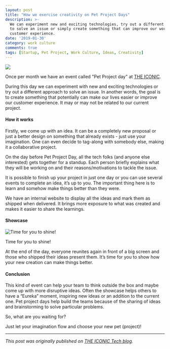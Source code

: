 ```yaml
---
layout: post
title: "How we exercise creativity on Pet Project Days"
description: >-
  We can experiment new and exciting technologies, try out a different approach
  to solve an issue or simply create something that can improve our work or our
  customer experience.
date: '2019-01-30'
category: work culture
comments: true
tags: [Startup, Pet Project, Work Culture, Ideas, Creativity]
---
```


![](https://cdn-images-1.medium.com/max/1600/1*WgxAr6HIw31bztkKf_6ntw.jpeg)

Once per month we have an event called "Pet Project day" at [THE ICONIC](http://theiconic.com.au).

During this day we can experiment with new and exciting technologies or try out a different approach to solve an issue. In another words, the goal is to create something that potentially can make our lives easier or improve our customer experience. It may or may not be related to our current project.

#### How it works

Firstly, we come up with an idea. It can be a completely new proposal or just a better design on something that already exists - just use your imagination. One can even decide to tag-along with somebody else, making it a collaborative project.

On the day before Pet Project Day, all the tech folks (and anyone else interested) gets together for a standup. Each person briefly explains what they will be working on and their reasons/motivations to tackle the issue.

It is possible to finish up your project in just one day or you can use several events to complete an idea, it’s up to you. The important thing here is to learn and somehow make things better than they were.

We have an internal website to display all the ideas and mark them as shipped when delivered. It brings more exposure to what was created and makes it easier to share the learnings.

#### Showcase

![Time for you to shine!](https://cdn-images-1.medium.com/max/1600/1*NFw7ivSMGucoGHWgArQaKw.jpeg)

Time for you to shine!

At the end of the day, everyone reunites again in front of a big screen and those who shipped their ideas present them. It’s time for you to show how your new creation can make things better.

#### Conclusion

This kind of event can help your team to think outside the box and maybe come up with more disruptive ideas. Often the showcase helps others to have a “Eureka” moment, inspiring new ideas or an addition to the current one. Pet project days help build the teams because of the sharing of ideas and brainstorming to solve particular problems.

So, what are you waiting for?

Just let your imagination flow and choose your new pet (project)!

---
*This post was originally published on [THE ICONIC Tech blog](https://theiconic.tech/how-we-exercise-creativity-on-pet-project-days-decbe31e265f).*
